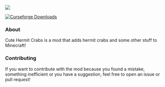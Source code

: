 ![](https://i.imgur.com/snWcBR9.png)

<a href="https://www.curseforge.com/minecraft/mc-mods/cute-hermit-crabs">
  <img src="https://tinyurl.com/2p8utmy9" alt="Curseforge Downloads">
</a>

### About
Cute Hermit Crabs is a mod that adds hermit crabs and some other stuff to Minecraft!

### Contributing
If you want to contribute with the mod because you found a mistake, something inefficient or you have a suggestion, feel free to open an issue or pull request!
